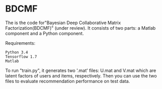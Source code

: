# BDCMF

The is the code for"Bayesian Deep Collaborative Matrix Factorization(BDCMF)" (under review). It consists of two parts: a Matlab component and a Python component. 

Requirements:

    Python 3.4
    Tensorflow 1.7
    Matlab
    
To run "train.py", it generates two '.mat' files: U.mat and V.mat which are latent factors of users and items, respectively. Then you can use the two files to evaluate recommendation performance on test data.


    

